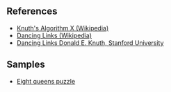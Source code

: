 ## References
* [Knuth's Algorithm X (Wikipedia)](https://en.wikipedia.org/wiki/Algorithm_X "Knuth's Algorithm X (Wikipedia)")
* [Dancing Links (Wikipedia)](https://en.wikipedia.org/wiki/Dancing_Links "Dancing Links (Wikipedia)")
* [Dancing Links Donald E. Knuth, Stanford University](https://arxiv.org/pdf/cs/0011047v1.pdf "Dancing Links Donald E. Knuth, Stanford University")

## Samples
* [Eight queens puzzle](./EightQueens)